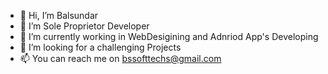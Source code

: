 - 👋 Hi, I’m Balsundar
- 👀 I’m Sole Proprietor Developer
- 🌱 I’m currently working in WebDesigining and Adnriod App's Developing
- 💞️ I’m looking for a challenging Projects
- 📫 You can reach me on bssofttechs@gmail.com

<!---
BSsofttechs/BSsofttechs is a ✨ special ✨ repository because its `README.md` (this file) appears on your GitHub profile.
You can click the Preview link to take a look at your changes.
--->
